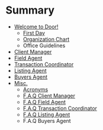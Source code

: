 # Summary

* [Welcome to Door!](README.md)
  * [First Day](first-day.md)
  * [Organization Chart](organization-chart.md)
  * Office Guidelines
* [Client Manager](client-manager.md)
* [Field Agent](field-agent.md)
* [Transaction Coordinator](transaction-coordinator.md)
* [Listing Agent](listing-agent.md)
* [Buyers Agent](buyers-agent.md)
* [Misc.](misc.md)
  * [Acronyms](misc/acronyms.md)
  * [F.A.Q Client Manager](misc/faq-client-manager.md)
  * [F.A.Q Field Agent](misc/faq-field-agent.md)
  * [F.A.Q Transaction Coordinator](misc/faq-transaction-coordinator.md)
  * [F.A.Q Listing Agent](misc/faq-listing-agent.md)
  * F.A.Q Buyers Agent

